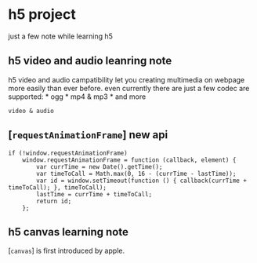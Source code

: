# h5 project
just a few note while learning h5

## h5 video and audio leanring note
h5 video and audio campatibility let you creating multimedia on webpage more easily than ever before.
even currently there are just a few codec are supported:
	* ogg
	* mp4 & mp3
	* and more

````
video & audio
````

## [`requestAnimationFrame`] new api
````
if (!window.requestAnimationFrame)
	window.requestAnimationFrame = function (callback, element) {
	    var currTime = new Date().getTime();
	    var timeToCall = Math.max(0, 16 - (currTime - lastTime));
	    var id = window.setTimeout(function () { callback(currTime + timeToCall); }, timeToCall);
	    lastTime = currTime + timeToCall;
	    return id;
	};
````

## h5 canvas learning note
[`canvas`] is first introduced by apple.
